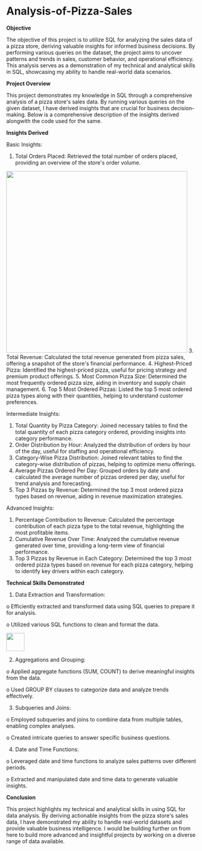 # Analysis-of-Pizza-Sales
**Objective**

The objective of this project is to utilize SQL for analyzing the sales data of a pizza store, deriving valuable insights for informed business decisions. By performing various queries on the dataset, the project aims to uncover patterns and trends in sales, customer behavior, and operational efficiency. This analysis serves as a demonstration of my technical and analytical skills in SQL, showcasing my ability to handle real-world data scenarios.

**Project Overview**

This project demonstrates my knowledge in SQL through a comprehensive analysis of a pizza store's sales data. By running various queries on the given dataset, I have derived insights that are crucial for business decision-making. Below is a comprehensive description of the insights derived alongwith the code used for the same.

**Insights Derived**

Basic Insights:
1.	Total Orders Placed: Retrieved the total number of orders placed, providing an overview of the store's order volume.
   <img src = "https://github.com/the-silent-geek/Analysis-of-Pizza-Sales/blob/4fd518e921ccda281f8ffc3e941298658111b745/images/q1.png" width ="480">
3.	Total Revenue: Calculated the total revenue generated from pizza sales, offering a snapshot of the store's financial performance.
4.	Highest-Priced Pizza: Identified the highest-priced pizza, useful for pricing strategy and premium product offerings.
5.	Most Common Pizza Size: Determined the most frequently ordered pizza size, aiding in inventory and supply chain management.
6.	Top 5 Most Ordered Pizzas: Listed the top 5 most ordered pizza types along with their quantities, helping to understand customer preferences.
   
Intermediate Insights:
1.	Total Quantity by Pizza Category: Joined necessary tables to find the total quantity of each pizza category ordered, providing insights into category performance.
2.	Order Distribution by Hour: Analyzed the distribution of orders by hour of the day, useful for staffing and operational efficiency.
3.	Category-Wise Pizza Distribution: Joined relevant tables to find the category-wise distribution of pizzas, helping to optimize menu offerings.
4.	Average Pizzas Ordered Per Day: Grouped orders by date and calculated the average number of pizzas ordered per day, useful for trend analysis and forecasting.
5.	Top 3 Pizzas by Revenue: Determined the top 3 most ordered pizza types based on revenue, aiding in revenue maximization strategies.
   
Advanced Insights:
1.	Percentage Contribution to Revenue: Calculated the percentage contribution of each pizza type to the total revenue, highlighting the most profitable items.
2.	Cumulative Revenue Over Time: Analyzed the cumulative revenue generated over time, providing a long-term view of financial performance.
3.	Top 3 Pizzas by Revenue in Each Category: Determined the top 3 most ordered pizza types based on revenue for each pizza category, helping to identify key drivers within each category.
   
**Technical Skills Demonstrated**

1.	Data Extraction and Transformation:

   o	Efficiently extracted and transformed data using SQL queries to prepare it for analysis.
  
   o	Utilized various SQL functions to clean and format the data.

<img src = "https://github.com/the-silent-geek/Analysis-of-Pizza-Sales/blob/4fd518e921ccda281f8ffc3e941298658111b745/images/q1.png" width ="48">

2.	Aggregations and Grouping:

   o	Applied aggregate functions (SUM, COUNT) to derive meaningful insights from the data.
  
   o	Used GROUP BY clauses to categorize data and analyze trends effectively.
  
3.	Subqueries and Joins:

   o	Employed subqueries and joins to combine data from multiple tables, enabling complex analyses.
  
   o	Created intricate queries to answer specific business questions.
  
4.	Date and Time Functions:

   o	Leveraged date and time functions to analyze sales patterns over different periods.
  
   o	Extracted and manipulated date and time data to generate valuable insights.
  
**Conclusion**

This project highlights my technical and analytical skills in using SQL for data analysis. By deriving actionable insights from the pizza store's sales data, I have demonstrated my ability to handle real-world datasets and provide valuable business intelligence. I would be building further on from here to build more advanced and insightful projects by working on a diverse range of data available.
